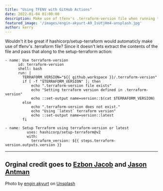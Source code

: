 ```yaml
---
title: "Using TFENV with GitHub Actions"
date: 2022-01-04 01:00:00
description: Make use of tfenv's .terraform-version file when running terraform in GitHub Actions 
featured_image: '/images/engin-akyurt-A9_IsUtjHm4-unsplash.jpg'
author: kerry
---
```




Wouldn't it be great if hashicorp/setup-terraform would automaticly make use of tfenv's .terraform file? 
Since it doesn't lets extract the contents of the file and pass that along to the setup-terraform action:


```
- name: Use terraform-version
      id: terraform-version
      shell: bash
      run: |
        TERRAFORM_VERSION="${{ github.workspace }}/.terraform-version"
        if [ -f "$TERRAFORM_VERSION" ]; then
            echo ".terraform-version file exists"
            echo "Setting terraform version defined in .terraform-version"
            echo ::set-output name=version::$(cat $TERRAFORM_VERSION)
        else
            echo ".terraform-version does not exist."
            echo "Using `latest` terraform version"
            echo ::set-output name=version::latest
        fi
        
- name: Setup Terraform using terraform-version or latest
          uses: hashicorp/setup-terraform@v2
          with:
            terraform_version: ${{ steps.terraform-version.outputs.version }}
```


---
Orginal credit goes to [Ezbon Jacob](https://github.com/codezninja) and [Jason Antman](https://github.com/jantman)   
---
   
Photo by [engin akyurt](https://unsplash.com/@enginakyurt?utm_source=unsplash&utm_medium=referral&utm_content=creditCopyText) on [Unsplash](https://unsplash.com/images/nature/cloud?utm_source=unsplash&utm_medium=referral&utm_content=creditCopyText)
  
